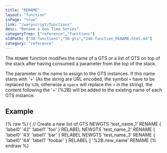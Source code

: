 ```yaml
---
title: "RENAME"
layout: "function"
isPage: "true"
link: "/warpscript/functions"
desc: "Rename a Geo Time Series"
categoryTree: ["reference","functions"]
oldPath: ["30-functions","50-gts","240-function_RENAME.html.md"]
category: "reference"
---
```

 

The `RENAME` function  modifies the name of a GTS or a list of GTS on top of the stack after having consumed a parameter from the top of the stack.

The parameter is the name to assign to the GTS instances. If this name starts with '+' (As the string are URL encoded, the symbol `+` have to be replaced by `%2B`, otherwise a `space` will replace the `+` in the string), the content following the '+' (%2B) will be added to the existing name of each GTS instance.

## Example ##

{% raw %}
<warp10-warpscript-widget backend="{{backend}}"  exec-endpoint="{{execEndpoint}}">[
  // Create a new list of GTS 
  NEWGTS 
  'test_name_1' RENAME
  { 'label0' '42' 'label1' 'foo' } RELABEL
  NEWGTS 
  'test_name_2' RENAME
  { 'label0' '43' 'label1' 'bar' } RELABEL
  NEWGTS 
  'test_name_3' RENAME
  { 'label0' '44' 'label1' 'foobar' } RELABEL 
]
'%2B.new_name' RENAME
</warp10-warpscript-widget>
{% endraw %}
